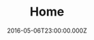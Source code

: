 ---
title: "Home"
year: 2015
date: 2016-05-06T23:00:00.000Z
permalink: /almanac/movies/2016-05-07-home/index.html
rating: 3
tmdbid: 228161
---
